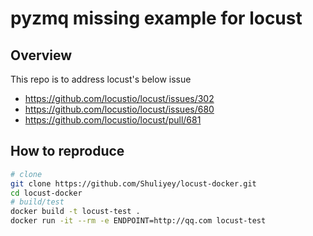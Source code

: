 # pyzmq missing example for locust

## Overview
This repo is to address locust's below issue

* https://github.com/locustio/locust/issues/302
* https://github.com/locustio/locust/issues/680
* https://github.com/locustio/locust/pull/681

## How to reproduce

```bash
# clone
git clone https://github.com/Shuliyey/locust-docker.git
cd locust-docker
# build/test
docker build -t locust-test .
docker run -it --rm -e ENDPOINT=http://qq.com locust-test 
```

